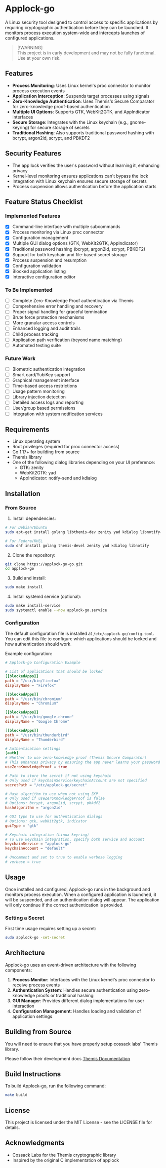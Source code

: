 # Applock-go

A Linux security tool designed to control access to specific applications by requiring cryptographic authentication before they can be launched. It monitors process execution system-wide and intercepts launches of configured applications.

> [!WARNING]\
> This project is in early development and may not be fully functional. Use at your own risk.

## Features

- **Process Monitoring**: Uses Linux kernel's proc connector to monitor process execution events
- **Application Interception**: Suspends target processes using signals
- **Zero-Knowledge Authentication**: Uses Themis's Secure Comparator for zero-knowledge proof-based authentication
- **Multiple UI Options**: Supports GTK, WebKit2GTK, and AppIndicator interfaces
- **Secure Storage**: Integrates with the Linux keychain (e.g., gnome-keyring) for secure storage of secrets
- **Traditional Hashing**: Also supports traditional password hashing with bcrypt, argon2id, scrypt, and PBKDF2

## Security Features

- The app lock verifies the user's password without learning it, enhancing privacy
- Kernel-level monitoring ensures applications can't bypass the lock
- Integration with Linux keychain ensures secure storage of secrets
- Process suspension allows authentication before the application starts

## Feature Status Checklist

### Implemented Features
- [x] Command-line interface with multiple subcommands
- [x] Process monitoring via Linux proc connector
- [x] Configuration management
- [x] Multiple GUI dialog options (GTK, WebKit2GTK, AppIndicator)
- [x] Traditional password hashing (bcrypt, argon2id, scrypt, PBKDF2)
- [x] Support for both keychain and file-based secret storage
- [x] Process suspension and resumption
- [x] Configuration validation
- [x] Blocked application listing
- [x] Interactive configuration editor

### To Be Implemented
- [ ] Complete Zero-Knowledge Proof authentication via Themis
- [ ] Comprehensive error handling and recovery
- [ ] Proper signal handling for graceful termination
- [ ] Brute force protection mechanisms
- [ ] More granular access controls
- [ ] Enhanced logging and audit trails
- [ ] Child process tracking
- [ ] Application path verification (beyond name matching)
- [ ] Automated testing suite

### Future Work
- [ ] Biometric authentication integration
- [ ] Smart card/YubiKey support
- [ ] Graphical management interface
- [ ] Time-based access restrictions
- [ ] Usage pattern monitoring
- [ ] Library injection detection
- [ ] Detailed access logs and reporting
- [ ] User/group based permissions
- [ ] Integration with system notification services

## Requirements

- Linux operating system
- Root privileges (required for proc connector access)
- Go 1.17+ for building from source
- Themis library
- One of the following dialog libraries depending on your UI preference:
  - GTK: zenity
  - WebKit2GTK: yad
  - AppIndicator: notify-send and kdialog

## Installation

### From Source

1. Install dependencies:

```bash
# For Debian/Ubuntu
sudo apt-get install golang libthemis-dev zenity yad kdialog libnotify-bin

# For Fedora/RHEL
sudo dnf install golang themis-devel zenity yad kdialog libnotify
```

2. Clone the repository:

```bash
git clone https://applock-go-go.git
cd applock-go
```

3. Build and install:

```bash
sudo make install
```

4. Install systemd service (optional):

```bash
sudo make install-service
sudo systemctl enable --now applock-go.service
```

### Configuration

The default configuration file is installed at `/etc/applock-go/config.toml`. You can edit this file to configure which applications should be locked and how authentication should work.

Example configuration:

```toml
# Applock-go Configuration Example

# List of applications that should be locked
[[blockedApps]]
path = "/usr/bin/firefox"
displayName = "Firefox"

[[blockedApps]]
path = "/usr/bin/chromium"
displayName = "Chromium"

[[blockedApps]]
path = "/usr/bin/google-chrome"
displayName = "Google Chrome"

[[blockedApps]]
path = "/usr/bin/thunderbird"
displayName = "Thunderbird"

# Authentication settings
[auth]
# Whether to use zero-knowledge proof (Themis Secure Comparator)
# This enhances privacy by ensuring the app never learns your password
useZeroKnowledgeProof = true

# Path to store the secret if not using keychain
# Only used if keychainService/keychainAccount are not specified
secretPath = "/etc/applock-go/secret"

# Hash algorithm to use when not using ZKP
# Only used if useZeroKnowledgeProof is false
# Options: bcrypt, argon2id, scrypt, pbkdf2
hashAlgorithm = "argon2id"

# GUI type to use for authentication dialogs
# Options: gtk, webkit2gtk, indicator
guiType = "gtk"

# Keychain integration (Linux keyring)
# To use keychain integration, specify both service and account
keychainService = "applock-go"
keychainAccount = "default"

# Uncomment and set to true to enable verbose logging
# verbose = true
```

## Usage

Once installed and configured, Applock-go runs in the background and monitors process execution. When a configured application is launched, it will be suspended, and an authentication dialog will appear. The application will only continue if the correct authentication is provided.

### Setting a Secret

First time usage requires setting up a secret:

```bash
sudo applock-go -set-secret
```

## Architecture

Applock-go uses an event-driven architecture with the following components:

1. **Process Monitor**: Interfaces with the Linux kernel's proc connector to receive process events
2. **Authentication System**: Handles secure authentication using zero-knowledge proofs or traditional hashing
3. **GUI Manager**: Provides different dialog implementations for user interaction
4. **Configuration Management**: Handles loading and validation of application settings

## Building from Source

You will need to ensure that you have properly setup cossack labs' Themis library.

Please follow their development docs [Themis Documentation](https://docs.cossacklabs.com/themis/languages/go/installation/)

## Build Instructions

To build Applock-go, run the following command:

```bash
make build
```

## License

This project is licensed under the MIT License - see the LICENSE file for details.

## Acknowledgments

- Cossack Labs for the Themis cryptographic library
- Inspired by the original C implementation of applock